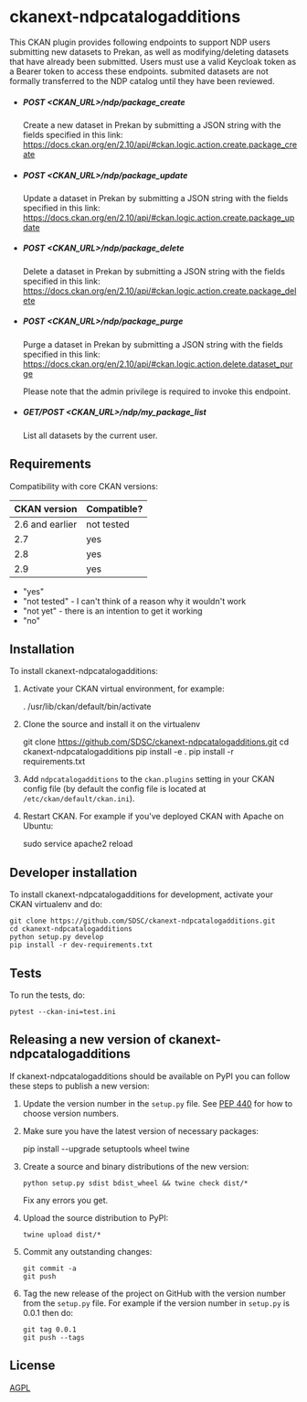 
# ckanext-ndpcatalogadditions

This CKAN plugin provides following endpoints to support NDP users submitting new datasets to Prekan, as well as modifying/deleting datasets that have already been submitted. Users must use a valid Keycloak token as a Bearer token to access these endpoints. submited datasets are not formally transferred to the NDP catalog until they have been reviewed.

* ##### POST <CKAN_URL>/ndp/package_create

  Create a new dataset in Prekan by submitting a JSON string with the fields specified in this link:
  https://docs.ckan.org/en/2.10/api/#ckan.logic.action.create.package_create
  
* ##### POST <CKAN_URL>/ndp/package_update

  Update a dataset in Prekan by submitting a JSON string with the fields specified in this link:
  https://docs.ckan.org/en/2.10/api/#ckan.logic.action.create.package_update
  
* ##### POST <CKAN_URL>/ndp/package_delete

  Delete a dataset in Prekan by submitting a JSON string with the fields specified in this link:
  https://docs.ckan.org/en/2.10/api/#ckan.logic.action.create.package_delete
  
* ##### POST <CKAN_URL>/ndp/package_purge

  Purge a dataset in Prekan by submitting a JSON string with the fields specified in this link:
  https://docs.ckan.org/en/2.10/api/#ckan.logic.action.delete.dataset_purge

  Please note that the admin privilege is required to invoke this endpoint.
  
* ##### GET/POST <CKAN_URL>/ndp/my_package_list

  List all datasets by the current user.

## Requirements

Compatibility with core CKAN versions:

| CKAN version    | Compatible?   |
| --------------- | ------------- |
| 2.6 and earlier | not tested    |
| 2.7             | yes           |
| 2.8             | yes           |
| 2.9             | yes           |


* "yes"
* "not tested" - I can't think of a reason why it wouldn't work
* "not yet" - there is an intention to get it working
* "no"


## Installation

To install ckanext-ndpcatalogadditions:

1. Activate your CKAN virtual environment, for example:

     . /usr/lib/ckan/default/bin/activate

2. Clone the source and install it on the virtualenv

    git clone https://github.com/SDSC/ckanext-ndpcatalogadditions.git
    cd ckanext-ndpcatalogadditions
    pip install -e .
	pip install -r requirements.txt

3. Add `ndpcatalogadditions` to the `ckan.plugins` setting in your CKAN
   config file (by default the config file is located at
   `/etc/ckan/default/ckan.ini`).

4. Restart CKAN. For example if you've deployed CKAN with Apache on Ubuntu:

     sudo service apache2 reload

## Developer installation

To install ckanext-ndpcatalogadditions for development, activate your CKAN virtualenv and
do:

    git clone https://github.com/SDSC/ckanext-ndpcatalogadditions.git
    cd ckanext-ndpcatalogadditions
    python setup.py develop
    pip install -r dev-requirements.txt


## Tests

To run the tests, do:

    pytest --ckan-ini=test.ini


## Releasing a new version of ckanext-ndpcatalogadditions

If ckanext-ndpcatalogadditions should be available on PyPI you can follow these steps to publish a new version:

1. Update the version number in the `setup.py` file. See [PEP 440](http://legacy.python.org/dev/peps/pep-0440/#public-version-identifiers) for how to choose version numbers.

2. Make sure you have the latest version of necessary packages:

    pip install --upgrade setuptools wheel twine

3. Create a source and binary distributions of the new version:

       python setup.py sdist bdist_wheel && twine check dist/*

   Fix any errors you get.

4. Upload the source distribution to PyPI:

       twine upload dist/*

5. Commit any outstanding changes:

       git commit -a
       git push

6. Tag the new release of the project on GitHub with the version number from
   the `setup.py` file. For example if the version number in `setup.py` is
   0.0.1 then do:

       git tag 0.0.1
       git push --tags

## License

[AGPL](https://www.gnu.org/licenses/agpl-3.0.en.html)

